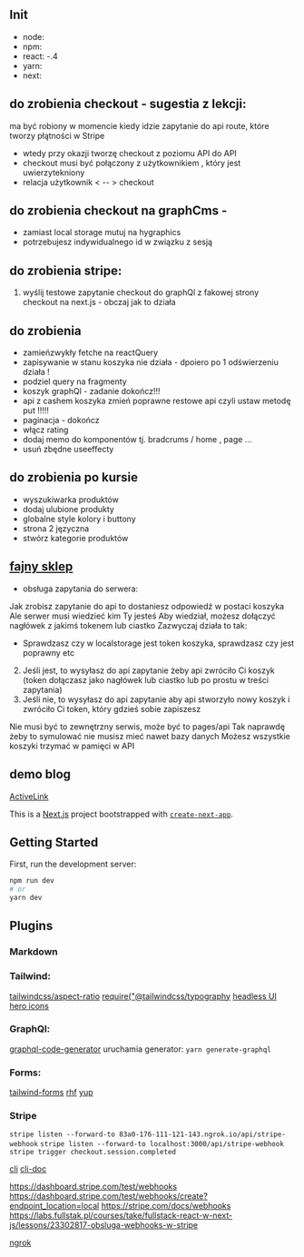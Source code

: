 ## Init

-   node:
-   npm:
-   react: -.4
-   yarn:
-   next:

## do zrobienia checkout - sugestia z lekcji:

ma być robiony w momencie kiedy idzie zapytanie do api route, które tworzy płątności w Stripe

-   wtedy przy okazji tworzę checkout z poziomu API do API
-   checkout musi być połączony z użytkownikiem , który jest uwierzytekniony
-   relacja użytkownik < -- > checkout

## do zrobienia checkout na graphCms -

-   zamiast local storage mutuj na hygraphics
-   potrzebujesz indywidualnego id w związku z sesją

## do zrobienia stripe:

1. wyślij testowe zapytanie checkout do graphQl z fakowej strony checkout na next.js - obczaj jak to działa

## do zrobienia

-   zamieńzwykły fetche na reactQuery
-   zapisywanie w stanu koszyka nie działa - dpoiero po 1 odświerzeniu działa !
-   podziel query na fragmenty
-   koszyk graphQl - zadanie dokończ!!!
-   api z cashem koszyka zmień poprawne restowe api czyli ustaw metodę put !!!!!
-   paginacja - dokończ
-   włącz rating
-   dodaj memo do komponentów tj. bradcrums / home , page ...
-   usuń zbędne useeffecty

## do zrobienia po kursie

-   wyszukiwarka produktów
-   dodaj ulubione produkty
-   globalne style kolory i buttony
-   strona 2 języczna
-   stwórz kategorie produktów

## [fajny sklep](https://shopmrbeast.com/shop/credit-card-hoodie)

-   obsługa zapytania do serwera:

Jak zrobisz zapytanie do api to dostaniesz odpowiedź w postaci koszyka
Ale serwer musi wiedzieć kim Ty jesteś
Aby wiedział, możesz dołączyć nagłówek z jakimś tokenem lub ciastko
Zazwyczaj działa to tak:

-   Sprawdzasz czy w localstorage jest token koszyka, sprawdzasz czy jest poprawny etc

2. Jeśli jest, to wysyłasz do api zapytanie żeby api zwróciło Ci koszyk (token dołączasz jako nagłówek lub ciastko lub po prostu w treści zapytania)
3. Jeśli nie, to wysyłasz do api zapytanie aby api stworzyło nowy koszyk i zwróciło Ci token, który gdzieś sobie zapiszesz

Nie musi być to zewnętrzny serwis, może być to pages/api
Tak naprawdę żeby to symulować nie musisz mieć nawet bazy danych
Możesz wszystkie koszyki trzymać w pamięci w API

## demo blog

[ActiveLink](https://zaiste.net/programming/reactjs/howtos/create-activelink-nextjs/)

This is a [Next.js](https://nextjs.org/) project bootstrapped with [`create-next-app`](https://github.com/vercel/next.js/tree/canary/packages/create-next-app).

## Getting Started

First, run the development server:

```bash
npm run dev
# or
yarn dev
```

## Plugins

### Markdown

### Tailwind:

[tailwindcss/aspect-ratio]()
[require("@tailwindcss/typography]()
[headless UI](https://headlessui.com/)
[hero icons](https://heroicons.com/)

### GraphQl:

[graphql-code-generator](https://www.graphql-code-generator.com/docs/getting-started/installation)
uruchamia generator: `yarn generate-graphql`

### Forms:

[tailwind-forms](https://github.com/tailwindlabs/tailwindcss-forms)
[rhf](https://react-hook-form.com/get-started#IntegratingControlledInputs)
[yup](https://github.com/jquense/yup)

### Stripe

`stripe listen --forward-to 83a0-176-111-121-143.ngrok.io/api/stripe-webhook`
`stripe listen --forward-to localhost:3000/api/stripe-webhook`
`stripe trigger checkout.session.completed`

[cli](https://stripe.com/docs/stripe-cli)
[cli-doc](https://stripe.com/docs/cli/trigger#trigger-event-checkout_session_completed)

https://dashboard.stripe.com/test/webhooks
https://dashboard.stripe.com/test/webhooks/create?endpoint_location=local
https://stripe.com/docs/webhooks
https://labs.fullstak.pl/courses/take/fullstack-react-w-next-js/lessons/23302817-obsluga-webhooks-w-stripe

[ngrok](https://dashboard.ngrok.com/get-started/setup)
